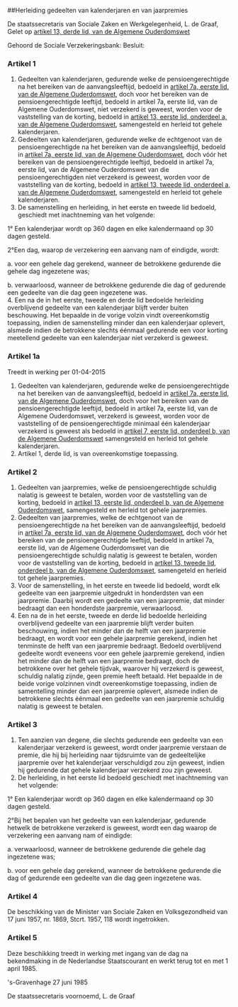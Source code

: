 <meta http-equiv='Content-Type' content='text/html; charset=utf-8' />

##Herleiding gedeelten van kalenderjaren en van jaarpremies

De staatssecretaris van Sociale Zaken en Werkgelegenheid, L. de Graaf,  
Gelet op [artikel 13, derde lid, van de Algemene Ouderdomswet](../../../../../../../../../wet/algemene/ouderdomswet/BWBR0002221/README.md)

Gehoord de Sociale Verzekeringsbank:
Besluit:    

### Artikel  1  

1.  Gedeelten van kalenderjaren, gedurende welke de pensioengerechtigde na het bereiken van de aanvangsleeftijd, bedoeld in [artikel 7a, eerste lid, van de Algemene Ouderdomswet](../../../../../../../../../wet/algemene/ouderdomswet/BWBR0002221/README.md), doch voor het bereiken van de pensioengerechtigde leeftijd, bedoeld in artikel 7a, eerste lid, van de Algemene Ouderdomswet, niet verzekerd is geweest, worden voor de vaststelling van de korting, bedoeld in [artikel 13, eerste lid, onderdeel a, van de Algemene Ouderdomswet](../../../../../../../../../wet/algemene/ouderdomswet/BWBR0002221/README.md), samengesteld en herleid tot gehele kalenderjaren.   
2.  Gedeelten van kalenderjaren, gedurende welke de echtgenoot van de pensioengerechtigde na het bereiken van de aanvangsleeftijd, bedoeld in [artikel 7a, eerste lid, van de Algemene Ouderdomswet](../../../../../../../../../wet/algemene/ouderdomswet/BWBR0002221/README.md), doch vóór het bereiken van de pensioengerechtigde leeftijd, bedoeld in artikel 7a, eerste lid, van de Algemene Ouderdomswet van die pensioengerechtigden niet verzekerd is geweest, worden voor de vaststelling van de korting, bedoeld in [artikel 13, tweede lid, onderdeel a, van de Algemene Ouderdomswet](../../../../../../../../../wet/algemene/ouderdomswet/BWBR0002221/README.md), samengesteld en herleid tot gehele kalenderjaren.   
3.  De samenstelling en herleiding, in het eerste en tweede lid bedoeld, geschiedt met inachtneming van het volgende: 

1° Een kalenderjaar wordt op 360 dagen en elke kalendermaand op 30 dagen gesteld. 

2°Een dag, waarop de verzekering een aanvang nam of eindigde, wordt: 

a. voor een gehele dag gerekend, wanneer de betrokkene gedurende die gehele dag ingezetene was; 

b. verwaarloosd, wanneer de betrokkene gedurende die dag of gedurende een gedeelte van die dag geen ingezetene was.    
4.  Een na de in het eerste, tweede en derde lid bedoelde herleiding overblijvend gedeelte van een kalenderjaar blijft verder buiten beschouwing. Het bepaalde in de vorige volzin vindt overeenkomstig toepassing, indien de samenstelling minder dan een kalenderjaar oplevert, alsmede indien de betrokkene slechts éénmaal gedurende een voor korting meetellend gedeelte van een kalenderjaar niet verzekerd is geweest.  

### Artikel  1a  
Treedt in werking per 01-04-2015 

1.  Gedeelten van kalenderjaren, gedurende welke de pensioengerechtigde na het bereiken van de aanvangsleeftijd, bedoeld in [artikel 7a, eerste lid, van de Algemene Ouderdomswet](../../../../../../../../../wet/algemene/ouderdomswet/BWBR0002221/README.md), doch voor het bereiken van de pensioengerechtigde leeftijd, bedoeld in artikel 7a, eerste lid, van de Algemene Ouderdomswet, verzekerd is geweest, worden voor de vaststelling of de pensioengerechtigde minimaal één kalenderjaar verzekerd is geweest als bedoeld in [artikel 7, eerste lid, onderdeel b, van de Algemene Ouderdomswet](../../../../../../../../../wet/algemene/ouderdomswet/BWBR0002221/README.md) samengesteld en herleid tot gehele kalenderjaren.   
2.  Artikel 1, derde lid, is van overeenkomstige toepassing.  

### Artikel  2  

1.  Gedeelten van jaarpremies, welke de pensioengerechtigde schuldig nalatig is geweest te betalen, worden voor de vaststelling van de korting, bedoeld in [artikel 13, eerste lid, onderdeel b, van de Algemene Ouderdomswet](../../../../../../../../../wet/algemene/ouderdomswet/BWBR0002221/README.md), samengesteld en herleid tot gehele jaarpremies.   
2.  Gedeelten van jaarpremies, welke de echtgenoot van de pensioengerechtigde na het bereiken van de aanvangsleeftijd, bedoeld in [artikel 7a, eerste lid, van de Algemene Ouderdomswet](../../../../../../../../../wet/algemene/ouderdomswet/BWBR0002221/README.md), doch vóór het bereiken van de pensioengerechtigde leeftijd, bedoeld in artikel 7a, eerste lid, van de Algemene Ouderdomswet van die pensioengerechtigde schuldig nalatig is geweest te betalen, worden voor de vaststelling van de korting, bedoeld in [artikel 13, tweede lid, onderdeel b, van de Algemene Ouderdomswet](../../../../../../../../../wet/algemene/ouderdomswet/BWBR0002221/README.md), samengeteld en herleid tot gehele jaarpremies.   
3.  Voor de samenstelling, in het eerste en tweede lid bedoeld, wordt elk gedeelte van een jaarpremie uitgedrukt in honderdsten van een jaarpremie. Daarbij wordt een gedeelte van een jaarpremie, dat minder bedraagt dan een honderdste jaarpremie, verwaarloosd.   
4.  Een na de in het eerste, tweede en derde lid bedoelde herleiding overblijvend gedeelte van een jaarpremie blijft verder buiten beschouwing, indien het minder dan de helft van een jaarpremie bedraagt, en wordt voor een gehele jaarpremie gerekend, indien het tenminste de helft van een jaarpremie bedraagt. Bedoeld overblijvend gedeelte wordt eveneens voor een gehele jaarpremie gerekend, indien het minder dan de helft van een jaarpremie bedraagt, doch de betrokkene over het gehele tijdvak, waarover hij verzekerd is geweest, schuldig nalatig zijnde, geen premie heeft betaald. Het bepaalde in de beide vorige volzinnen vindt overeenkomstige toepassing, indien de samentelling minder dan een jaarpremie oplevert, alsmede indien de betrokkene slechts éénmaal een gedeelte van een jaarpremie schuldig nalatig is geweest te betalen.  

### Artikel  3  

1.  Ten aanzien van degene, die slechts gedurende een gedeelte van een kalenderjaar verzekerd is geweest, wordt onder jaarpremie verstaan de premie, die hij bij herleiding naar tijdsruimte van de gedeeltelijke jaarpremie over het kalenderjaar verschuldigd zou zijn geweest, indien hij gedurende dat gehele kalenderjaar verzekerd zou zijn geweest.   
2.  De herleiding, in het eerste lid bedoeld geschiedt met inachtneming van het volgende: 

1° Een kalenderjaar wordt op 360 dagen en elke kalendermaand op 30 dagen gesteld. 

2°Bij het bepalen van het gedeelte van een kalenderjaar, gedurende hetwelk de betrokkene verzekerd is geweest, wordt een dag waarop de verzekering een aanvang nam of eindigde:  

a. verwaarloosd, wanneer de betrokkene gedurende die gehele dag ingezetene was; 

b. voor een gehele dag gerekend, wanneer de betrokkene gedurende die dag of gedurende een gedeelte van die dag geen ingezetene was.   

### Artikel  4  

De beschikking van de Minister van Sociale Zaken en Volksgezondheid van 17 juni 1957, nr. 1869, Stcrt. 1957, 118 wordt ingetrokken. 

### Artikel  5  

Deze beschikking treedt in werking met ingang van de dag na bekendmaking in de Nederlandse Staatscourant en werkt terug tot en met 1 april 1985. 

's-Gravenhage 
27 juni 1985    

De 
staatssecretaris voornoemd, 
L. de Graaf      
